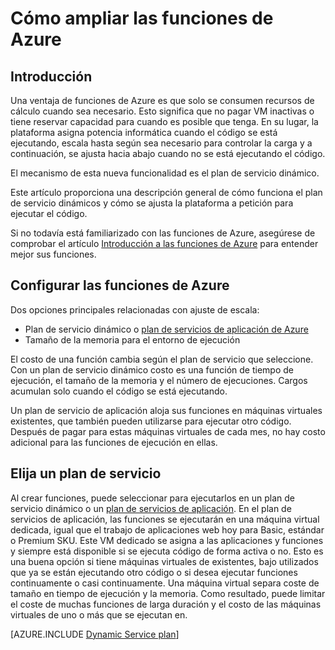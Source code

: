 <properties
   pageTitle="Cómo ampliar las funciones de Azure | Microsoft Azure"
   description="Comprender cómo las funciones de Azure escalar para satisfacer las necesidades de las cargas de trabajo condicionados por eventos."
   services="functions"
   documentationCenter="na"
   authors="dariagrigoriu"
   manager="erikre"
   editor=""
   tags=""
   keywords="Azure funciones, funciones, procesamiento de eventos, webhooks, cálculo dinámica, sin servidor arquitectura"/>

<tags
   ms.service="functions"
   ms.devlang="multiple"
   ms.topic="reference"
   ms.tgt_pltfrm="multiple"
   ms.workload="na"
   ms.date="08/03/2016"
   ms.author="dariagrigoriu"/>

# <a name="how-to-scale-azure-functions"></a>Cómo ampliar las funciones de Azure

## <a name="introduction"></a>Introducción

Una ventaja de funciones de Azure es que solo se consumen recursos de cálculo cuando sea necesario. Esto significa que no pagar VM inactivas o tiene reservar capacidad para cuando es posible que tenga. En su lugar, la plataforma asigna potencia informática cuando el código se está ejecutando, escala hasta según sea necesario para controlar la carga y a continuación, se ajusta hacia abajo cuando no se está ejecutando el código.

El mecanismo de esta nueva funcionalidad es el plan de servicio dinámico.  

Este artículo proporciona una descripción general de cómo funciona el plan de servicio dinámicos y cómo se ajusta la plataforma a petición para ejecutar el código.

Si no todavía está familiarizado con las funciones de Azure, asegúrese de comprobar el artículo [Introducción a las funciones de Azure](functions-overview.md) para entender mejor sus funciones.

## <a name="configure-azure-functions"></a>Configurar las funciones de Azure

Dos opciones principales relacionadas con ajuste de escala:

* Plan de servicio dinámico o [plan de servicios de aplicación de Azure](../app-service/azure-web-sites-web-hosting-plans-in-depth-overview.md)
* Tamaño de la memoria para el entorno de ejecución

El costo de una función cambia según el plan de servicio que seleccione. Con un plan de servicio dinámico costo es una función de tiempo de ejecución, el tamaño de la memoria y el número de ejecuciones. Cargos acumulan solo cuando el código se está ejecutando.

Un plan de servicio de aplicación aloja sus funciones en máquinas virtuales existentes, que también pueden utilizarse para ejecutar otro código. Después de pagar para estas máquinas virtuales de cada mes, no hay costo adicional para las funciones de ejecución en ellas.

## <a name="choose-a-service-plan"></a>Elija un plan de servicio

Al crear funciones, puede seleccionar para ejecutarlos en un plan de servicio dinámico o un [plan de servicios de aplicación](../app-service/azure-web-sites-web-hosting-plans-in-depth-overview.md).
En el plan de servicios de aplicación, las funciones se ejecutarán en una máquina virtual dedicada, igual que el trabajo de aplicaciones web hoy para Basic, estándar o Premium SKU.
Este VM dedicado se asigna a las aplicaciones y funciones y siempre está disponible si se ejecuta código de forma activa o no. Esto es una buena opción si tiene máquinas virtuales de existentes, bajo utilizados que ya se están ejecutando otro código o si desea ejecutar funciones continuamente o casi continuamente. Una máquina virtual separa coste de tamaño en tiempo de ejecución y la memoria. Como resultado, puede limitar el coste de muchas funciones de larga duración y el costo de las máquinas virtuales de uno o más que se ejecutan en.

[AZURE.INCLUDE [Dynamic Service plan](../../includes/functions-dynamic-service-plan.md)]
